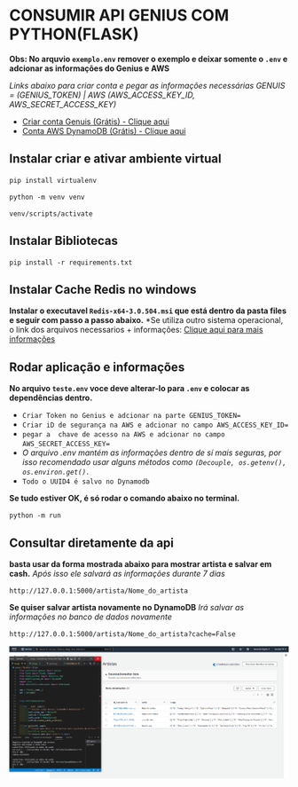 # CONSUMIR API GENIUS COM PYTHON(FLASK)

**Obs: No arquvio `exemplo.env` remover o exemplo e deixar somente o `.env` e adcionar as informações do Genius e AWS**

*Links abaixo para criar conta e pegar as informações necessárias GENUIS = (GENIUS_TOKEN) | AWS (AWS_ACCESS_KEY_ID, AWS_SECRET_ACCESS_KEY)*

- [Criar conta Genuis (Grátis) - Clique aqui](https://docs.genius.com/#/getting-started-h1)
- [Conta AWS DynamoDB (Grátis) - Clique aqui](https://aws.amazon.com/pt/free/?all-free-tier.sort-by=item.additionalFields.SortRank&all-free-tier.sort-order=asc)

## Instalar criar e ativar ambiente virtual
~~~ shell
pip install virtualenv
~~~
~~~ shell
python -m venv venv
~~~
~~~ shell
venv/scripts/activate
~~~

## Instalar Bibliotecas
~~~ shell
pip install -r requirements.txt
~~~

## Instalar Cache Redis no windows
**Instalar o executavel `Redis-x64-3.0.504.msi` que está dentro da pasta files e seguir com passo a passo abaixo.**
*Se utiliza outro sistema operacional, o link dos arquivos necessarios + informações: [Clique aqui para mais informações](https://github.com/microsoftarchive/redis*)

## Rodar aplicação e informações
**No arquivo `teste.env` voce deve alterar-lo para `.env` e colocar as dependências dentro.**
- `Criar Token no Genius e adcionar na parte GENIUS_TOKEN=`
- `Criar iD de segurança na AWS e adcionar no campo AWS_ACCESS_KEY_ID=`
- `pegar a  chave de acesso na AWS e adcionar no campo AWS_SECRET_ACCESS_KEY=`
- *O arquivo .env mantém as informações dentro de sí mais seguras, por isso recomendado usar alguns métodos como `(Decouple, os.getenv(), os.environ.get().`*
- `Todo o UUID4 é salvo no Dynamodb`

**Se tudo estiver OK, é só rodar o comando abaixo no terminal.**
~~~ shell
python -m run
~~~

## Consultar diretamente da api

**basta usar da forma mostrada abaixo para mostrar artista e salvar em cash.**
*Após isso ele salvará as informações durante 7 dias*

~~~ shell
http://127.0.0.1:5000/artista/Nome_do_artista
~~~

**Se quiser salvar artista novamente no DynamoDB**
*Irá salvar as informações no banco de dados novamente*

~~~ shell
http://127.0.0.1:5000/artista/Nome_do_artista?cache=False
~~~

<img src="files/img.png">